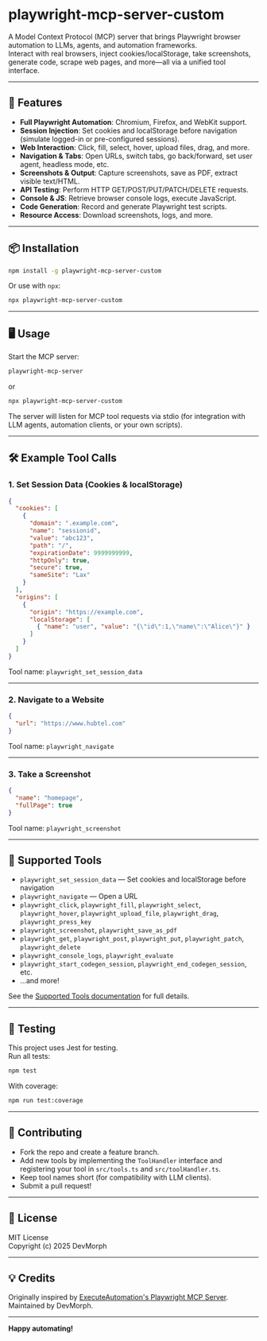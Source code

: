 # playwright-mcp-server-custom

A Model Context Protocol (MCP) server that brings Playwright browser automation to LLMs, agents, and automation frameworks.  
Interact with real browsers, inject cookies/localStorage, take screenshots, generate code, scrape web pages, and more—all via a unified tool interface.

---

## 🚀 Features

- **Full Playwright Automation**: Chromium, Firefox, and WebKit support.
- **Session Injection**: Set cookies and localStorage before navigation (simulate logged-in or pre-configured sessions).
- **Web Interaction**: Click, fill, select, hover, upload files, drag, and more.
- **Navigation & Tabs**: Open URLs, switch tabs, go back/forward, set user agent, headless mode, etc.
- **Screenshots & Output**: Capture screenshots, save as PDF, extract visible text/HTML.
- **API Testing**: Perform HTTP GET/POST/PUT/PATCH/DELETE requests.
- **Console & JS**: Retrieve browser console logs, execute JavaScript.
- **Code Generation**: Record and generate Playwright test scripts.
- **Resource Access**: Download screenshots, logs, and more.

---

## 📦 Installation

```bash
npm install -g playwright-mcp-server-custom
```
Or use with `npx`:
```bash
npx playwright-mcp-server-custom
```

---

## 🖥️ Usage

Start the MCP server:
```bash
playwright-mcp-server
```
or
```bash
npx playwright-mcp-server-custom
```

The server will listen for MCP tool requests via stdio (for integration with LLM agents, automation clients, or your own scripts).

---

## 🛠️ Example Tool Calls

### 1. **Set Session Data (Cookies & localStorage)**
```json
{
  "cookies": [
    {
      "domain": ".example.com",
      "name": "sessionid",
      "value": "abc123",
      "path": "/",
      "expirationDate": 9999999999,
      "httpOnly": true,
      "secure": true,
      "sameSite": "Lax"
    }
  ],
  "origins": [
    {
      "origin": "https://example.com",
      "localStorage": [
        { "name": "user", "value": "{\"id\":1,\"name\":\"Alice\"}" }
      ]
    }
  ]
}
```
Tool name: `playwright_set_session_data`

---

### 2. **Navigate to a Website**
```json
{
  "url": "https://www.hubtel.com"
}
```
Tool name: `playwright_navigate`

---

### 3. **Take a Screenshot**
```json
{
  "name": "homepage",
  "fullPage": true
}
```
Tool name: `playwright_screenshot`

---

## 🧩 Supported Tools

- `playwright_set_session_data` — Set cookies and localStorage before navigation
- `playwright_navigate` — Open a URL
- `playwright_click`, `playwright_fill`, `playwright_select`, `playwright_hover`, `playwright_upload_file`, `playwright_drag`, `playwright_press_key`
- `playwright_screenshot`, `playwright_save_as_pdf`
- `playwright_get`, `playwright_post`, `playwright_put`, `playwright_patch`, `playwright_delete`
- `playwright_console_logs`, `playwright_evaluate`
- `playwright_start_codegen_session`, `playwright_end_codegen_session`, etc.
- ...and more!

See the [Supported Tools documentation](docs/docs/playwright-web/Supported-Tools.mdx) for full details.

---

## 🧪 Testing

This project uses Jest for testing.  
Run all tests:
```bash
npm test
```
With coverage:
```bash
npm run test:coverage
```

---

## 🤝 Contributing

- Fork the repo and create a feature branch.
- Add new tools by implementing the `ToolHandler` interface and registering your tool in `src/tools.ts` and `src/toolHandler.ts`.
- Keep tool names short (for compatibility with LLM clients).
- Submit a pull request!

---

## 📄 License

MIT License  
Copyright (c) 2025 DevMorph

---

## 💡 Credits

Originally inspired by [ExecuteAutomation's Playwright MCP Server](https://github.com/executeautomation/mcp-playwright).  
Maintained by DevMorph.

---

**Happy automating!**
